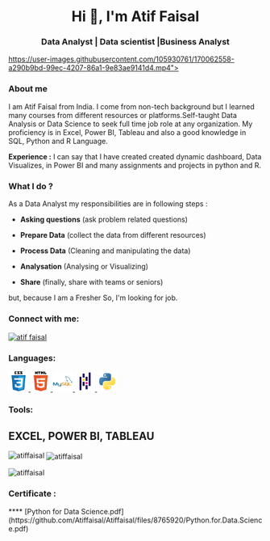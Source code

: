 <h1 align="center">Hi 👋, I'm Atif Faisal</h1>
<h3 align="center">Data Analyst | Data scientist |Business Analyst</h3>

https://user-images.githubusercontent.com/105930761/170062558-a290b9bd-99ec-4207-86a1-9e83ae9141d4.mp4">





<h3 align="left">About me</h3>
I am Atif Faisal from India. I come from non-tech background but I learned many courses from different resources or platforms.Self-taught Data Analysis or Data Science to seek full time job role at any organization. My proficiency is in Excel, Power BI, Tableau and also a good knowledge in SQL, Python and R Language. 


**Experience :** I can say that I have created created dynamic dashboard, Data Visualizes, in Power BI and many assignments and projects in python and R.


<h3 align="left">What I do ?</h3>
As a Data Analyst my responsibilities are in following steps : 

- **Asking questions** (ask problem related questions)

- **Prepare Data** (collect the data from different resources)

- **Process Data** (Cleaning and manipulating the data)

- **Analysation** (Analysing or Visualizing)

- **Share** (finally, share with teams or seniors)

but, because I am a Fresher So, I'm looking for job.

<h3 align="left">Connect with me:</h3>
<p align="left">
<a href="https://linkedin.com/in/atif faisal" target="blank"><img align="center" src="https://raw.githubusercontent.com/rahuldkjain/github-profile-readme-generator/master/src/images/icons/Social/linked-in-alt.svg" alt="atif faisal" height="30" width="40" /></a>
</p>

<h3 align="left">Languages:</h3>
<p align="left"> <a href="https://www.w3schools.com/css/" target="_blank" rel="noreferrer"> <img src="https://raw.githubusercontent.com/devicons/devicon/master/icons/css3/css3-original-wordmark.svg" alt="css3" width="40" height="40"/> </a> <a href="https://www.w3.org/html/" target="_blank" rel="noreferrer"> <img src="https://raw.githubusercontent.com/devicons/devicon/master/icons/html5/html5-original-wordmark.svg" alt="html5" width="40" height="40"/> </a> <a href="https://www.mysql.com/" target="_blank" rel="noreferrer"> <img src="https://raw.githubusercontent.com/devicons/devicon/master/icons/mysql/mysql-original-wordmark.svg" alt="mysql" width="40" height="40"/> </a> <a href="https://pandas.pydata.org/" target="_blank" rel="noreferrer"> <img src="https://raw.githubusercontent.com/devicons/devicon/2ae2a900d2f041da66e950e4d48052658d850630/icons/pandas/pandas-original.svg" alt="pandas" width="40" height="40"/> </a> <a href="https://www.python.org" target="_blank" rel="noreferrer"> <img src="https://raw.githubusercontent.com/devicons/devicon/master/icons/python/python-original.svg" alt="python" width="40" height="40"/> </a> </p>

<h3 align="left">Tools:</h3>
<h2 align="left">EXCEL,  POWER BI,  TABLEAU</h2>

<p><img align="left" src="https://github-readme-stats.vercel.app/api/top-langs?username=atiffaisal&show_icons=true&locale=en&layout=compact" alt="atiffaisal" /></p>

<p>&nbsp;<img align="center" src="https://github-readme-stats.vercel.app/api?username=atiffaisal&show_icons=true&locale=en" alt="atiffaisal" /></p>

<p><img align="center" src="https://github-readme-streak-stats.herokuapp.com/?user=atiffaisal&" alt="atiffaisal" /></p>


<h3 align="left">Certificate :</h3>
****
[Python for Data Science.pdf](https://github.com/Atiffaisal/Atiffaisal/files/8765920/Python.for.Data.Science.pdf)
